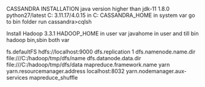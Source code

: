 CASSANDRA INSTALLATION
java version higher than jdk-11 1.8.0
python27/latest C:
3.11.17/4.0.15 in C:
CASSANDRA_HOME in system var
go to bin folder run cassandra>cqlsh

Install Hadoop 3.3.1
HADOOP_HOME in user var
javahome in user and till bin
hadoop bin,sbin both var

<property>
    <name>fs.defaultFS</name>
    <value>hdfs://localhost:9000</value>
</property>

<property>
    <name>dfs.replication</name>
    <value>1</value>
</property>
<property>
    <name>dfs.namenode.name.dir</name>
    <value>file:///C:/hadoop/tmp/dfs/name</value>
</property>
<property>
    <name>dfs.datanode.data.dir</name>
    <value>file:///C:/hadoop/tmp/dfs/data</value>
</property>



<property>
    <name>mapreduce.framework.name</name>
    <value>yarn</value>
</property>

<property>
    <name>yarn.resourcemanager.address</name>
    <value>localhost:8032</value>
</property>
<property>
    <name>yarn.nodemanager.aux-services</name>
    <value>mapreduce_shuffle</value>
</property>










